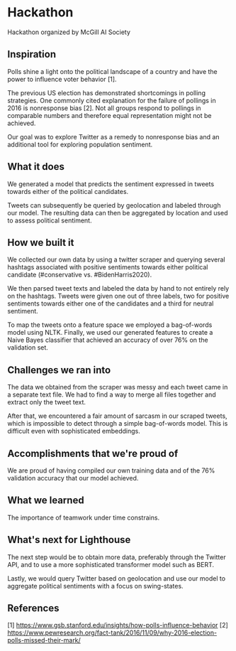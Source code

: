 # Hackathon
Hackathon organized by McGill AI Society

## Inspiration
Polls shine a light onto the political landscape of a country and have the power to influence voter behavior [1]. 

The previous US election has demonstrated shortcomings in polling strategies. One commonly cited explanation for the failure of pollings in 2016 is nonresponse bias [2]. Not all groups respond to pollings in comparable numbers and therefore equal representation might not be achieved.

Our goal was to explore Twitter as a remedy to nonresponse bias and an additional tool for exploring population sentiment.  

## What it does
We generated a model that predicts the sentiment expressed in tweets towards either of the political candidates. 

Tweets can subsequently be queried by geolocation and labeled through our model. The resulting data can then be aggregated by location and used to assess political sentiment.

## How we built it
We collected our own data by using a twitter scraper and querying several hashtags associated with positive sentiments towards either political candidate (#conservative vs. #BidenHarris2020). 

We then parsed tweet texts and labeled the data by hand to not entirely rely on the hashtags. Tweets were given one out of three labels, two for positive sentiments towards either one of the candidates and a third for neutral sentiment.

To map the tweets onto a feature space we employed a bag-of-words model using NLTK. Finally, we used our generated features to create a Naive Bayes classifier that achieved an accuracy of over 76% on the validation set.
  
## Challenges we ran into
The data we obtained from the scraper was messy and each tweet came in a separate text file. We had to find a way to merge all files together and extract only the tweet text.

After that, we encountered a fair amount of sarcasm in our scraped tweets, which is impossible to detect through a simple bag-of-words model. This is difficult even with sophisticated embeddings.

## Accomplishments that we're proud of
We are proud of having compiled our own training data and of the 76% validation accuracy that our model achieved.

## What we learned
The importance of teamwork under time constrains.

## What's next for Lighthouse
The next step would be to obtain more data, preferably through the Twitter API, and to use a more sophisticated transformer model such as BERT.

Lastly, we would query Twitter based on geolocation and use our model to aggregate political sentiments with a focus on swing-states.

## References
[1] https://www.gsb.stanford.edu/insights/how-polls-influence-behavior
[2] https://www.pewresearch.org/fact-tank/2016/11/09/why-2016-election-polls-missed-their-mark/
